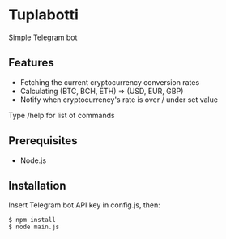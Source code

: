 # Tuplabotti

Simple Telegram bot

## Features

* Fetching the current cryptocurrency conversion rates
* Calculating (BTC, BCH, ETH) => (USD, EUR, GBP)
* Notify when cryptocurrency's rate is over / under set value

Type /help for list of commands

## Prerequisites

* Node.js

## Installation

Insert Telegram bot API key in config.js, then:

    $ npm install
    $ node main.js
